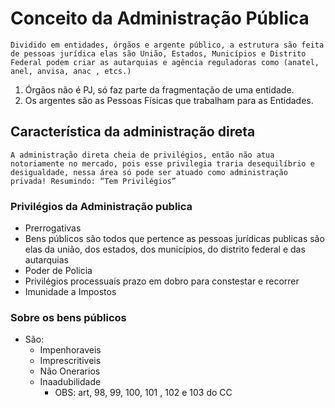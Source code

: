 # Conceito da Administração Pública
```
Dividido em entidades, órgãos e argente público, a estrutura são feita de pessoas jurídica elas são União, Estados, Municípios e Distrito Federal podem criar as autarquias e agência reguladoras como (anatel, anel, anvisa, anac , etcs.)
```
1.	Órgãos não é PJ, só faz parte da fragmentação de uma entidade.
2.	Os argentes são as Pessoas Físicas que trabalham para as Entidades.

## Característica da administração direta

```
A administração direta cheia de privilégios, então não atua notoriamente no mercado, pois esse privilegia traria desequilíbrio e desigualdade, nessa área só pode ser atuado como administração privada! Resumindo: “Tem Privilégios”
```

### Privilégios da Administração publica
* Prerrogativas
* Bens públicos são todos que pertence as pessoas jurídicas publicas são elas da união, dos estados, dos municípios, do distrito federal e das autarquias
* Poder de Policia
* Privilégios processuais prazo em dobro para constestar e recorrer
* Imunidade a Impostos

### Sobre os bens públicos
* São:
    * Impenhoraveis
    * Imprescritiveis
    * Não Onerarios 
    * Inaadubilidade
        * OBS: art, 98, 99, 100, 101 , 102 e 103 do CC
